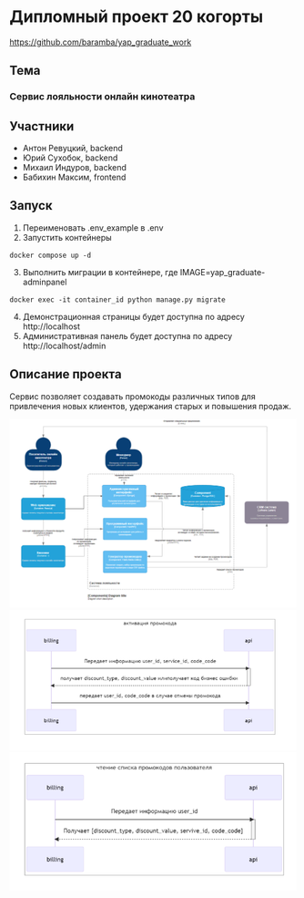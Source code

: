 # Дипломный проект 20 когорты 

https://github.com/baramba/yap_graduate_work

## Тема
### Сервис лояльности онлайн кинотеатра

## Участники
* Антон Ревуцкий, backend
* Юрий Сухобок, backend
* Михаил Индуров, backend
* Бабихин Максим, frontend
  
  
## Запуск
1. Переименовать .env_example в .env
2. Запустить контейнеры
```
docker compose up -d
```
3. Выполнить миграции в контейнере, где IMAGE=yap_graduate-adminpanel
```
docker exec -it container_id python manage.py migrate
```
4. Демонстрационная страницы будет доступна по адресу http://localhost
5. Административная панель будет доступна по адресу http://localhost/admin


## Описание проекта

Сервис позволяет создавать промокоды различных типов для привлечения новых клиентов, удержания старых и повышения продаж.


![image](./docs/c4.png)
![image](./docs/seq1.png)
![image](./docs/seq2.png)


